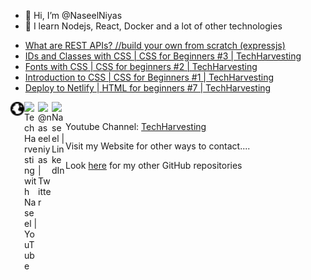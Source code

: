 - 👋 Hi, I’m @NaseelNiyas 
- 🏫 I learn  Nodejs, React, Docker and a lot of other technologies


<!-- YOUTUBE:START -->
- [What are REST APIs? //build your own from scratch (expressjs)](https://www.youtube.com/watch?v=tIp1HnT7WV4)
- [IDs and Classes with CSS | CSS for Beginners #3 | TechHarvesting](https://www.youtube.com/watch?v=t7RK4tUyifM)
- [Fonts with CSS | CSS for beginners #2 | TechHarvesting](https://www.youtube.com/watch?v=4GTALZSjtjE)
- [Introduction to CSS | CSS for Beginners #1 | TechHarvesting](https://www.youtube.com/watch?v=BUhUeEKJX90)
- [Deploy to Netlify | HTML for beginners #7 | TechHarvesting](https://www.youtube.com/watch?v=nhj_u30IuiE)
<!-- YOUTUBE:END -->




[<img align="left" alt="techharvesting.in" width="22px" src="https://raw.githubusercontent.com/iconic/open-iconic/master/svg/globe.svg" />][website]
[<img align="left" alt="Tech Harvesting with Naseel | YouTube" width="22px" src="https://cdn.jsdelivr.net/npm/simple-icons@v3/icons/youtube.svg" />][youtube]
[<img align="left" alt="@naseelniyas | Twitter" width="22px" src="https://cdn.jsdelivr.net/npm/simple-icons@v3/icons/twitter.svg" />][twitter]
[<img align="left" alt="Naseel | LinkedIn" width="22px" src="https://cdn.jsdelivr.net/npm/simple-icons@v3/icons/linkedin.svg" />][linkedin]



<br>

Youtube Channel: [TechHarvesting](https://www.youtube.com/channel/UCvyU5jrYhkYnybK6D1t5UHQ)

Visit my Website for other ways to contact....

Look [here](http://github.com/techharvesting) for my other GitHub repositories


[website]: https://techharvesting.in
[twitter]: https://twitter.com/naseelniyas
[youtube]: https://youtube.com/TechHarvestingWithNaseel
[linkedin]: https://www.linkedin.com/in/naseelniyas
